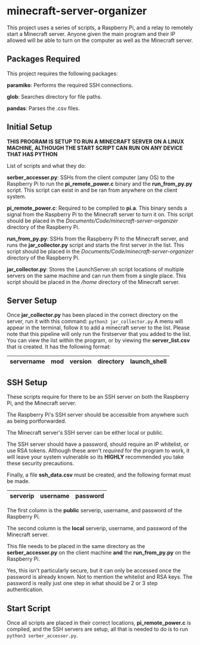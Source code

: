 # minecraft-server-organizer
This project uses a series of scripts, a Raspberry Pi, and a relay to remotely start a Minecraft server. Anyone given the main program and their IP allowed will be able to turn on the computer as well as the Minecraft server.

## Packages Required
This project requires the following packages:

**paramiko**: Performs the required SSH connections.

**glob**: Searches directory for file paths.

**pandas**: Parses the .csv files.

## Initial Setup
**THIS PROGRAM IS SETUP TO RUN A MINECRAFT SERVER ON A LINUX MACHINE, ALTHOUGH THE START SCRIPT CAN RUN ON ANY DEVICE THAT HAS PYTHON**

List of scripts and what they do:

**serber_accesser.py**: SSHs from the client computer (any OS) to the Raspberry Pi to run the **pi_remote_power.c** binary and the **run_from_py.py** script. This script can exist in and be ran from anywhere on the client system.

**pi_remote_power.c**: Required to be compiled to **pi.a**. This binary sends a signal from the Raspberry Pi to the Minecraft server to turn it on. This script should be placed in the *Documents/Code/minecraft-server-organizer* directory of the Raspberry Pi.

**run_from_py.py**: SSHs from the Raspberry Pi to the Minecraft server, and runs the **jar_collector.py** script and starts the first server in the list. This script should be placed in the *Documents/Code/minecraft-server-organizer* directory of the Raspberry Pi.

**jar_collector.py**: Stores the LaunchServer.sh script locations of multiple servers on the same machine and can run them from a single place. This script should be placed in the */home* directory of the Minecraft server.

## Server Setup

Once **jar_collector.py** has been placed in the correct directory on the server, run it with this command: `python3 jar_collector.py`
A menu will appear in the terminal, follow it to add a minecraft server to the list. Please note that this pipeline will only run the firstserver that you added to the list. You can view the list within the program, or by viewing the **server_list.csv** that is created. It has the following format:

|servername  |mod         |version     |directory   |launch_shell|
|------------|------------|------------|------------|------------|

## SSH Setup
These scripts require for there to be an SSH server on both the Raspberry Pi, and the Minecraft server. 

The Raspberry Pi's SSH server should be accessible from anywhere such as being portforwarded. 

The Minecraft server's SSH server can be either local or public.

The SSH server should have a password, should require an IP whitelist, or use RSA tokens. Although these aren't *required* for the program to work, it will leave your system vulnerable so its **HIGHLY** recommended you take these security precautions.

Finally, a file **ssh_data.csv** must be created, and the following format must be made.

|serverip|username|password|
|--------|-------|---------|

The first column is the **public** serverip, username, and password  of the Raspberry Pi.

The second column is the **local** serverip, username, and password  of the Minecraft server.

This file needs to be placed in the same directory as the **serber_accesser.py** on the client machine **and** the **run_from_py.py** on the Raspberry Pi.

Yes, this isn't particularly secure, but it can only be accessed once the password is already known. Not to mention the whitelist and RSA keys. The password is really just one step in what should be 2 or 3 step authentication.

## Start Script
Once all scripts are placed in their correct locations, **pi_remote_power.c** is compiled, and the SSH servers are setup, all that is needed to do is to run `python3 serber_accesser.py`.
